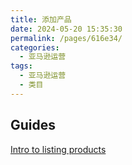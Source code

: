 ```yaml
---
title: 添加产品
date: 2024-05-20 15:35:30
permalink: /pages/616e34/
categories: 
  - 亚马逊运营
tags: 
  - 亚马逊运营
  - 类目
---
```


## Guides

[Intro to listing products](https://sellercentral.amazon.com/learn/courses?moduleId=4e1a71e7-388e-49ad-9752-866786639586&ref_=su_home_pm&modLanguage=English&videoPlayer=airy)
